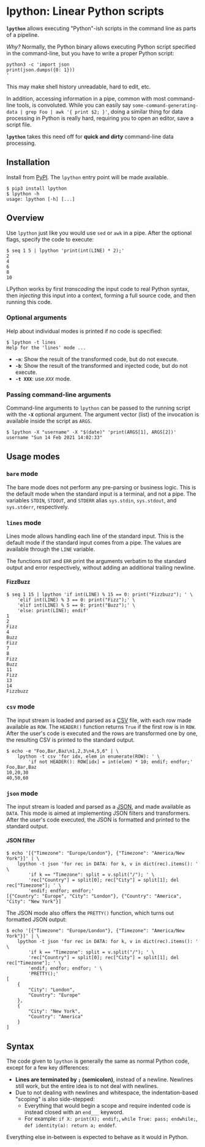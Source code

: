 lpython: Linear Python scripts
==============================

**`lpython`** allows executing "Python"-ish scripts in the command line as parts of a pipeline.

_Why?_ Normally, the Python binary allows executing Python script specified in the command-line, but you have to write a proper Python script:

~~~~
python3 -c 'import json
print(json.dumps({0: 1}))
'
~~~~

This may make shell history unreadable, hard to edit, etc.

In addition, accessing information in a pipe, common with most command-line tools, is convoluted.
While you can easily say `some-command-generating-data | grep Foo | awk '{ print $2; }'`, doing a similar thing for data processing in Python is really hard, requiring you to open an editor, save a script file.

**`lpython`** takes this need off for **quick and dirty** command-line data processing.

Installation
------------

Install from [PyPI](http://pypi.org/project/lpython/).
The `lpython` entry point will be made available.

~~~
$ pip3 install lpython
$ lpython -h
usage: lpython [-h] [...]
~~~

Overview
--------

Use `lpython` just like you would use `sed` or `awk` in a pipe.
After the optional flags, specify the code to execute:

~~~~
$ seq 1 5 | lpython 'print(int(LINE) * 2);'
2
4
6
8
10
~~~~

LPython works by first *transcoding* the input code to real Python syntax, then *injecting* this input into a context, forming a full source code, and then running this code.

### Optional arguments

Help about individual modes is printed if no code is specified:

~~~~
$ lpython -t lines
Help for the 'lines' mode ...
~~~~

 * **`-n`**: Show the result of the transformed code, but do not execute.
 * **`-b`**: Show the result of the transformed and injected code, but do not execute.
 * **`-t XXX`**: use _`XXX`_ mode.

### Passing command-line arguments

Command-line arguments to `lpython` can be passed to the running script with the **`-X`** optional argument.
The argument vector (list) of the invocation is available inside the script as `ARGS`.

~~~~
$ lpython -X "username" -X "$(date)" 'print(ARGS[1], ARGS[2])'
username "Sun 14 Feb 2021 14:02:33"
~~~~


Usage modes
-----------

### `bare` mode

The bare mode does not perform any pre-parsing or business logic.
This is the default mode when the standard input is a terminal, and not a pipe.
The variables `STDIN`, `STDOUT`, and `STDERR` alias `sys.stdin`, `sys.stdout`, and `sys.stderr`, respectively.

### `lines` mode

Lines mode allows handling each line of the standard input.
This is the default mode if the standard input comes from a pipe.
The values are available through the `LINE` variable.

The functions `OUT` and `ERR` print the arguments verbatim to the standard output and error respectively, without adding an additional trailing newline.

#### FizzBuzz

~~~~
$ seq 1 15 | lpython 'if int(LINE) % 15 == 0: print("Fizzbuzz"); ' \
    'elif int(LINE) % 3 == 0: print("Fizz");' \
    'elif int(LINE) % 5 == 0: print("Buzz");' \
    'else: print(LINE); endif'
1
2
Fizz
4
Buzz
Fizz
7
8
Fizz
Buzz
11
Fizz
13
14
Fizzbuzz
~~~~

### `csv` mode

The input stream is loaded and parsed as a [CSV](http://docs.python.org/3.6/library/csv.html) file, with each row made available as `ROW`.
The `HEADER()` function returns `True` if the first row is in `ROW`.
After the user's code is executed and the rows are transformed one by one, the resulting CSV is printed to the standard output.

~~~~
$ echo -e "Foo,Bar,Baz\n1,2,3\n4,5,6" | \
    lpython -t csv 'for idx, elem in enumerate(ROW): ' \
        'if not HEADER(): ROW[idx] = int(elem) * 10; endif; endfor;'
Foo,Bar,Baz
10,20,30
40,50,60
~~~~

### `json` mode

The input stream is loaded and parsed as a [JSON](http://json.org), and made available as `DATA`.
This mode is aimed at implementing JSON filters and transformers.
After the user's code executed, the JSON is formatted and printed to the standard output.

#### JSON filter

~~~~
$ echo '[{"Timezone": "Europe/London"}, {"Timezone": "America/New York"}]' | \
    lpython -t json 'for rec in DATA: for k, v in dict(rec).items(): ' \
        'if k == "Timezone": split = v.split("/"); ' \
        'rec["Country"] = split[0]; rec["City"] = split[1]; del rec["Timezone"]; ' \
        'endif; endfor; endfor;'
[{"Country": "Europe", "City": "London"}, {"Country": "America", "City": "New York"}]
~~~~

The JSON mode also offers the `PRETTY()` function, which turns out formatted JSON output:

~~~~
$ echo '[{"Timezone": "Europe/London"}, {"Timezone": "America/New York"}]' | \
    lpython -t json 'for rec in DATA: for k, v in dict(rec).items(): ' \
        'if k == "Timezone": split = v.split("/"); ' \
        'rec["Country"] = split[0]; rec["City"] = split[1]; del rec["Timezone"]; ' \
        'endif; endfor; endfor; ' \
        'PRETTY();'
[
    {
        "City": "London",
        "Country": "Europe"
    },
    {
        "City": "New York",
        "Country": "America"
    }
]
~~~~


Syntax
------

The code given to `lpython` is generally the same as normal Python code, except for a few key differences:

 * **Lines are terminated by `;` (semicolon)**, instead of a newline. Newlines still work, but the entire idea is to not deal with newlines.
 * Due to not dealing with newlines and whitespace, the indentation-based "scoping" is also side-stepped:
    * Everything that would begin a scope and require indented code is instead closed with an `end___` keyword.
    * For example: `if X: print(X); endif;`, `while True: pass; endwhile;`, `def identity(a): return a; enddef`.

Everything else in-between is expected to behave as it would in Python.
